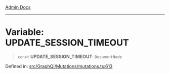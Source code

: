 [Admin Docs](/)

***

# Variable: UPDATE\_SESSION\_TIMEOUT

> `const` **UPDATE\_SESSION\_TIMEOUT**: `DocumentNode`

Defined in: [src/GraphQl/Mutations/mutations.ts:613](https://github.com/PalisadoesFoundation/talawa-admin/blob/main/src/GraphQl/Mutations/mutations.ts#L613)
